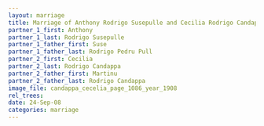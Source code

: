 ```yaml
---
layout: marriage
title: Marriage of Anthony Rodrigo Susepulle and Cecilia Rodrigo Candappa
partner_1_first: Anthony
partner_1_last: Rodrigo Susepulle
partner_1_father_first: Suse
partner_1_father_last: Rodrigo Pedru Pull
partner_2_first: Cecilia
partner_2_last: Rodrigo Candappa
partner_2_father_first: Martinu
partner_2_father_last: Rodrigo Candappa
image_file: candappa_cecelia_page_1086_year_1908
rel_trees:
date: 24-Sep-08
categories: marriage
---
```



